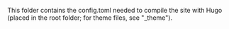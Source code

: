 This folder contains the config.toml needed to compile the site with Hugo (placed in the root folder; for theme files, see "_theme").
